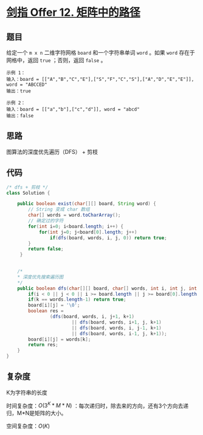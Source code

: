 # [剑指 Offer 12. 矩阵中的路径](https://leetcode-cn.com/problems/ju-zhen-zhong-de-lu-jing-lcof/)

## 题目

给定一个 `m x n` 二维字符网格 `board` 和一个字符串单词 `word` 。如果 `word` 存在于网格中，返回 `true` ；否则，返回 `false` 。

```
示例 1：
输入：board = [["A","B","C","E"],["S","F","C","S"],["A","D","E","E"]], word = "ABCCED"
输出：true

示例 2：
输入：board = [["a","b"],["c","d"]], word = "abcd"
输出：false
```

## 思路

图算法的深度优先遍历（DFS） + 剪枝



## 代码

```java
/* dfs + 剪枝 */
class Solution {

    public boolean exist(char[][] board, String word) {
        // String 变成 char 数组
        char[] words = word.toCharArray();
        // 确定过的字符
        for(int i=0; i<board.length; i++) {
            for(int j=0; j<board[0].length; j++) 
                if(dfs(board, words, i, j, 0)) return true; 
        }
        return false;
     }

    
    /*
    * 深度优先搜索遍历图
    */
    public boolean dfs(char[][] board, char[] words, int i, int j, int k) {
        if(i < 0 || j < 0 || i >= board.length || j >= board[0].length || board[i][j] != words[k]) return false;
        if(k == words.length-1) return true;
        board[i][j] = '\0';
        boolean res =
                (dfs(board, words, i, j+1, k+1)
                        || dfs(board, words, i+1, j, k+1)
                        || dfs(board, words, i, j-1, k+1)
                        || dfs(board, words, i-1, j, k+1));
        board[i][j] = words[k];
        return res;
    }
}
```



## 复杂度

K为字符串的长度

时间复杂度：$O(3^K*M*N)$ ：每次递归时，除去来的方向，还有3个方向去递归，M*N是矩阵的大小。

空间复杂度：$O(K)$  